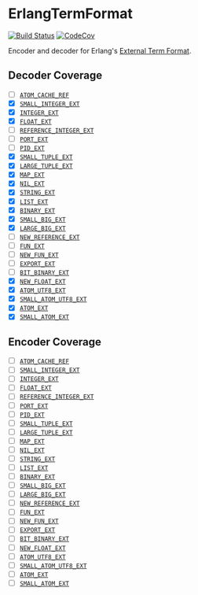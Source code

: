 # ErlangTermFormat

[![Build Status](https://travis-ci.com/christopher-dG/ErlangTermFormat.jl.svg?branch=master)](https://travis-ci.com/christopher-dG/ErlangTermFormat.jl)
[![CodeCov](https://codecov.io/gh/christopher-dG/ErlangTermFormat.jl/branch/master/graph/badge.svg)](https://codecov.io/gh/christopher-dG/ErlangTermFormat.jl)

Encoder and decoder for Erlang's [External Term Format](http://erlang.org/doc/apps/erts/erl_ext_dist.html).

## Decoder Coverage

* [ ] [`ATOM_CACHE_REF`](http://erlang.org/doc/apps/erts/erl_ext_dist.html#atom_cache_ref)
* [x] [`SMALL_INTEGER_EXT`](http://erlang.org/doc/apps/erts/erl_ext_dist.html#small_integer_ext)
* [x] [`INTEGER_EXT`](http://erlang.org/doc/apps/erts/erl_ext_dist.html#integer_ext)
* [x] [`FLOAT_EXT`](http://erlang.org/doc/apps/erts/erl_ext_dist.html#float_ext)
* [ ] [`REFERENCE_INTEGER_EXT`](http://erlang.org/doc/apps/erts/erl_ext_dist.html#reference_ext)
* [ ] [`PORT_EXT`](http://erlang.org/doc/apps/erts/erl_ext_dist.html#port_ext)
* [ ] [`PID_EXT`](http://erlang.org/doc/apps/erts/erl_ext_dist.html#pid_ext)
* [x] [`SMALL_TUPLE_EXT`](http://erlang.org/doc/apps/erts/erl_ext_dist.html#small_tuple_ext)
* [x] [`LARGE_TUPLE_EXT`](http://erlang.org/doc/apps/erts/erl_ext_dist.html#large_tuple_ext)
* [x] [`MAP_EXT`](http://erlang.org/doc/apps/erts/erl_ext_dist.html#map_ext)
* [x] [`NIL_EXT`](http://erlang.org/doc/apps/erts/erl_ext_dist.html#nil_ext)
* [x] [`STRING_EXT`](http://erlang.org/doc/apps/erts/erl_ext_dist.html#string_ext)
* [x] [`LIST_EXT`](http://erlang.org/doc/apps/erts/erl_ext_dist.html#list_ext)
* [x] [`BINARY_EXT`](http://erlang.org/doc/apps/erts/erl_ext_dist.html#binary_ext)
* [x] [`SMALL_BIG_EXT`](http://erlang.org/doc/apps/erts/erl_ext_dist.html#small_big_ext)
* [x] [`LARGE_BIG_EXT`](http://erlang.org/doc/apps/erts/erl_ext_dist.html#large_big_ext)
* [ ] [`NEW_REFERENCE_EXT`](http://erlang.org/doc/apps/erts/erl_ext_dist.html#new_reference_ext)
* [ ] [`FUN_EXT`](http://erlang.org/doc/apps/erts/erl_ext_dist.html#fun_ext)
* [ ] [`NEW_FUN_EXT`](http://erlang.org/doc/apps/erts/erl_ext_dist.html#new_fun_ext)
* [ ] [`EXPORT_EXT`](http://erlang.org/doc/apps/erts/erl_ext_dist.html#export_ext)
* [ ] [`BIT_BINARY_EXT`](http://erlang.org/doc/apps/erts/erl_ext_dist.html#bit_binary_ext)
* [x] [`NEW_FLOAT_EXT`](http://erlang.org/doc/apps/erts/erl_ext_dist.html#new_float_ext)
* [x] [`ATOM_UTF8_EXT`](http://erlang.org/doc/apps/erts/erl_ext_dist.html#atom_utf8_ext)
* [x] [`SMALL_ATOM_UTF8_EXT`](http://erlang.org/doc/apps/erts/erl_ext_dist.html#small_atom_utf8_ext)
* [x] [`ATOM_EXT`](http://erlang.org/doc/apps/erts/erl_ext_dist.html#atom_ext--deprecated-)
* [x] [`SMALL_ATOM_EXT`](http://erlang.org/doc/apps/erts/erl_ext_dist.html#small_atom_ext--deprecated-)

## Encoder Coverage

* [ ] [`ATOM_CACHE_REF`](http://erlang.org/doc/apps/erts/erl_ext_dist.html#atom_cache_ref)
* [ ] [`SMALL_INTEGER_EXT`](http://erlang.org/doc/apps/erts/erl_ext_dist.html#small_integer_ext)
* [ ] [`INTEGER_EXT`](http://erlang.org/doc/apps/erts/erl_ext_dist.html#integer_ext)
* [ ] [`FLOAT_EXT`](http://erlang.org/doc/apps/erts/erl_ext_dist.html#float_ext)
* [ ] [`REFERENCE_INTEGER_EXT`](http://erlang.org/doc/apps/erts/erl_ext_dist.html#reference_ext)
* [ ] [`PORT_EXT`](http://erlang.org/doc/apps/erts/erl_ext_dist.html#port_ext)
* [ ] [`PID_EXT`](http://erlang.org/doc/apps/erts/erl_ext_dist.html#pid_ext)
* [ ] [`SMALL_TUPLE_EXT`](http://erlang.org/doc/apps/erts/erl_ext_dist.html#small_tuple_ext)
* [ ] [`LARGE_TUPLE_EXT`](http://erlang.org/doc/apps/erts/erl_ext_dist.html#large_tuple_ext)
* [ ] [`MAP_EXT`](http://erlang.org/doc/apps/erts/erl_ext_dist.html#map_ext)
* [ ] [`NIL_EXT`](http://erlang.org/doc/apps/erts/erl_ext_dist.html#nil_ext)
* [ ] [`STRING_EXT`](http://erlang.org/doc/apps/erts/erl_ext_dist.html#string_ext)
* [ ] [`LIST_EXT`](http://erlang.org/doc/apps/erts/erl_ext_dist.html#list_ext)
* [ ] [`BINARY_EXT`](http://erlang.org/doc/apps/erts/erl_ext_dist.html#binary_ext)
* [ ] [`SMALL_BIG_EXT`](http://erlang.org/doc/apps/erts/erl_ext_dist.html#small_big_ext)
* [ ] [`LARGE_BIG_EXT`](http://erlang.org/doc/apps/erts/erl_ext_dist.html#large_big_ext)
* [ ] [`NEW_REFERENCE_EXT`](http://erlang.org/doc/apps/erts/erl_ext_dist.html#new_reference_ext)
* [ ] [`FUN_EXT`](http://erlang.org/doc/apps/erts/erl_ext_dist.html#fun_ext)
* [ ] [`NEW_FUN_EXT`](http://erlang.org/doc/apps/erts/erl_ext_dist.html#new_fun_ext)
* [ ] [`EXPORT_EXT`](http://erlang.org/doc/apps/erts/erl_ext_dist.html#export_ext)
* [ ] [`BIT_BINARY_EXT`](http://erlang.org/doc/apps/erts/erl_ext_dist.html#bit_binary_ext)
* [ ] [`NEW_FLOAT_EXT`](http://erlang.org/doc/apps/erts/erl_ext_dist.html#new_float_ext)
* [ ] [`ATOM_UTF8_EXT`](http://erlang.org/doc/apps/erts/erl_ext_dist.html#atom_utf8_ext)
* [ ] [`SMALL_ATOM_UTF8_EXT`](http://erlang.org/doc/apps/erts/erl_ext_dist.html#small_atom_utf8_ext)
* [ ] [`ATOM_EXT`](http://erlang.org/doc/apps/erts/erl_ext_dist.html#atom_ext--deprecated-)
* [ ] [`SMALL_ATOM_EXT`](http://erlang.org/doc/apps/erts/erl_ext_dist.html#small_atom_ext--deprecated-)
